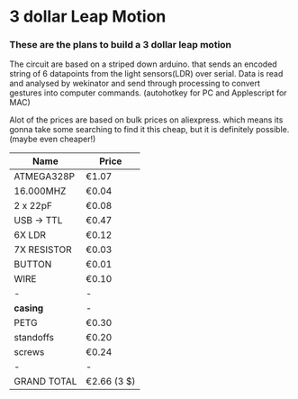 #  3 dollar Leap Motion

### These are the plans to build a 3 dollar leap motion

The circuit are based on a striped down arduino. that sends an encoded string of 6 datapoints from the light sensors(LDR) over serial. Data is read and analysed by wekinator and send through processing to convert gestures into computer commands. (autohotkey for PC and Applescript for MAC)

Alot of the prices are based on bulk prices on aliexpress. which means its gonna take some searching to find it this cheap, but it is definitely possible. (maybe even cheaper!)

| Name   |      Price      |
|----------|-------------|
| ATMEGA328P |  €1.07 | 
| 16.000MHZ | €0.04 | 
| 2 x 22pF | €0.08 |  
| USB -> TTL | €0.47 | 
| 6X  LDR  | €0.12 |  
| 7X RESISTOR  | €0.03 | 
| BUTTON  | €0.01 |  
| WIRE  | €0.10 |  
|  -  |  - |  
|  **casing**  |  - |  
| PETG  | €0.30 |  
| standoffs   | €0.20 |  
| screws   |  €0.24 |  
| - | - |
| GRAND TOTAL    |  €2.66  (3 $) |  
